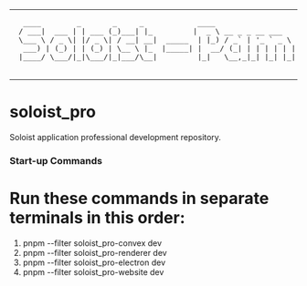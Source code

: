 <table>
  <tr>
    <td>
      <pre>
  ____        _       _     _            ____                
 / ___|  ___ | | ___ (_)___| |_         |  _ \ __ _ _ __ ___  
 \___ \ / _ \| |/ _ \| / __| __|  _____  | |_) / _` | '_ ` _ \ 
  ___) | (_) | | (_) | \__ \ |_  |_____| |  __/ (_| | | | | | |
 |____/ \___/|_|\___/|_|___/\__|         |_|   \__,_|_| |_| |_|
      </pre>
    </td>
  </tr>
</table>

# soloist_pro
Soloist application professional development repository.

### Start-up Commands
# Run these commands in separate terminals in this order:
1. pnpm --filter soloist_pro-convex dev
2. pnpm --filter soloist_pro-renderer dev
3. pnpm --filter soloist_pro-electron dev
4. pnpm --filter soloist_pro-website dev
